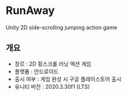 # RunAway
Unity 2D side-scrolling jumping action game

## **개요**

- 장르 : 2D 횡스크롤 러닝 액션 게임
- 플랫폼 : 안드로이드
- 출시 여부 : 게임 완성 시 구글 플레이스토어 출시
- 유니티 버전 : 2020.3.30f1 (LTS)
